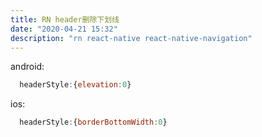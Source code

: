 ```yaml
---
title: RN header删除下划线
date: "2020-04-21 15:32"
description: "rn react-native react-native-navigation"
---
```

android: 
```javascript
  headerStyle:{elevation:0}
```
ios:
```javascript
  headerStyle:{borderBottomWidth:0}
```